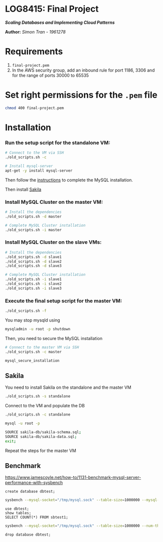 LOG8415: Final Project
======================

***Scaling Databases and Implementing Cloud Patterns***

**Author:** *Simon Tran - 1961278*

# Requirements

1. `final-project.pem`
2. In the AWS security group, add an inbound rule for port 1186, 3306 and for the range of ports  30000 to 65535

# Set right permissions for the `.pem` file

```bash
chmod 400 final-project.pem
```

# Installation

### Run the setup script for the standalone VM:

```bash
# Connect to the VM via SSH
./old_scripts.sh -c

# Install mysql-server
apt-get -y install mysql-server
```

Then follow the [instructions](https://www.linode.com/docs/guides/install-mysql-on-ubuntu-14-04/) to complete the MySQL installation.

Then install [Sakila](#sakila)

### Install MySQL Cluster on the master VM:

```bash
# Install the dependencies
./old_scripts.sh -d master

# Complete MySQL Cluster installation 
./old_scripts.sh -i master
```

### Install MySQL Cluster on the slave VMs:

```bash
# Install the dependencies
./old_scripts.sh -d slave1
./old_scripts.sh -d slave2
./old_scripts.sh -d slave3

# Complete MySQL Cluster installation
./old_scripts.sh -i slave1
./old_scripts.sh -i slave2
./old_scripts.sh -i slave3
```

### Execute the final setup script for the master VM:

```bash
./old_scripts.sh -f
```

You may stop mysqld using
```bash
mysqladmin -u root -p shutdown
```


Then, you need to secure the MySQL installation

```bash
# Connect to the master VM via SSH
./old_scripts.sh -c master

mysql_secure_installation
```

## Sakila

You need to install Sakila on the standalone and the master VM

```bash
./old_scripts.sh -s standalone
```

Connect to the VM and populate the DB

```bash
./old_scripts.sh -c standalone

mysql -u root -p

SOURCE sakila-db/sakila-schema.sql;
SOURCE sakila-db/sakila-data.sql;
exit;
```

Repeat the steps for the master VM

## Benchmark
https://www.jamescoyle.net/how-to/1131-benchmark-mysql-server-performance-with-sysbench

```mysql
create database dbtest;
```

```bash
sysbench --mysql-socket="/tmp/mysql.sock" --table-size=1000000 --mysql-db=dbtest --mysql-user=root --mysql-password="" /usr/share/sysbench/oltp_read_only.lua prepare
```

```mysql
use dbtest;
show tables;
SELECT COUNT(*) FROM sbtest1;
```

```bash
sysbench --mysql-socket="/tmp/mysql.sock" --table-size=1000000 --num-threads=6 --max-time=60 --max-requests=0 --mysql-db=dbtest --mysql-user=root --mysql-password="" /usr/share/sysbench/oltp_read_only.lua run
```

```mysql
drop database dbtest;
```
